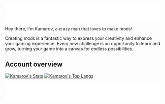 <a href="https://github.com/kamarov-therussiantank#animated-text-light">
  <img src="https://raw.githubusercontent.com/kamarov-therussiantank/kamarov-therussiantank/main/animated-text-light.svg"/>
</a>

Hey there, I'm Kamarov, a crazy man that loves to make mods!

Creating mods is a fantastic way to express your creativity and enhance your gaming experience.
Every new challenge is an opportunity to learn and grow, turning your game into a canvas for endless possibilities.

## Account overview
[![Kamarov's Stats](https://github-readme-stats.vercel.app/api?username=kamarov-therussiantank&theme=transparent&show_icons=true&hide_border=false&border_radius=30&card_width=495&custom_title=My%20Github%20Stats)](https://github.com/kamarov-therussiantank/github-readme-stats)
[![Kamarov's Top Langs](https://github-readme-stats.vercel.app/api/top-langs/?username=kamarov-therussiantank&theme=transparent&show_icons=true&hide_border=false&langs_count=10&border_radius=30&layout=compact&card_width=495&custom_title=Languages)](https://github.com/kamarov-therussiantank/github-readme-stats)

<a href="https://github.com/kamarov-therussiantank#animated-text-overview">
  <img src="https://raw.githubusercontent.com/kamarov-therussiantank/kamarov-therussiantank/main/animated-text-overview.svg"/>
</a>
